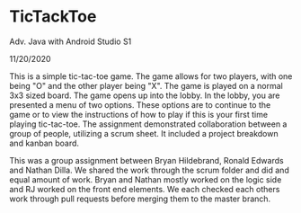# TicTackToe

Adv. Java with Android Studio S1

11/20/2020

This is a simple tic-tac-toe game. 
The game allows for two players, with one being "O" and the other player being "X". 
The game is played on a normal 3x3 sized board. 
The game opens up into the lobby. In the lobby, you are presented a menu of two options. 
These options are to continue to the game or to view the instructions of how to play if this is your first time playing tic-tac-toe.
The assignment demonstrated collaboration between a group of people, utilizing a scrum sheet. It included a project breakdown and kanban board.

This was a group assignment between Bryan Hildebrand, Ronald Edwards and Nathan Dilla. We shared the work through the scrum folder and did and equal amount
of work. Bryan and Nathan mostly worked on the logic side and RJ worked on the front end elements. We each checked each others work through pull requests before
merging them to the master branch.
